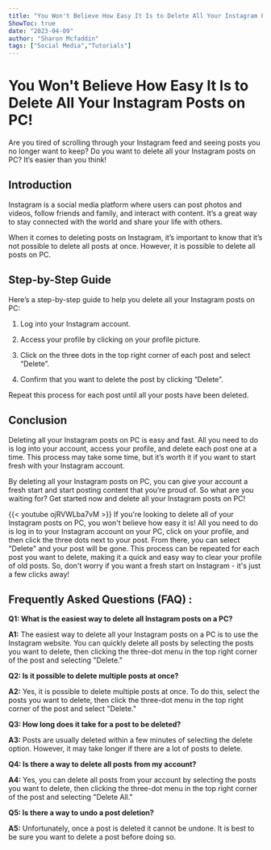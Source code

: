 ```yaml
---
title: "You Won't Believe How Easy It Is to Delete All Your Instagram Posts on PC!"
ShowToc: true 
date: "2023-04-09"
author: "Sharon Mcfaddin" 
tags: ["Social Media","Tutorials"]
---
```

# You Won't Believe How Easy It Is to Delete All Your Instagram Posts on PC!

Are you tired of scrolling through your Instagram feed and seeing posts you no longer want to keep? Do you want to delete all your Instagram posts on PC? It’s easier than you think!

## Introduction

Instagram is a social media platform where users can post photos and videos, follow friends and family, and interact with content. It’s a great way to stay connected with the world and share your life with others. 

When it comes to deleting posts on Instagram, it’s important to know that it’s not possible to delete all posts at once. However, it is possible to delete all posts on PC. 

## Step-by-Step Guide

Here’s a step-by-step guide to help you delete all your Instagram posts on PC: 

1. Log into your Instagram account.

2. Access your profile by clicking on your profile picture.

3. Click on the three dots in the top right corner of each post and select “Delete”.

4. Confirm that you want to delete the post by clicking “Delete”.

Repeat this process for each post until all your posts have been deleted.

## Conclusion

Deleting all your Instagram posts on PC is easy and fast. All you need to do is log into your account, access your profile, and delete each post one at a time. This process may take some time, but it’s worth it if you want to start fresh with your Instagram account. 

By deleting all your Instagram posts on PC, you can give your account a fresh start and start posting content that you’re proud of. So what are you waiting for? Get started now and delete all your Instagram posts on PC!

{{< youtube ojRVWLba7vM >}} 
If you're looking to delete all of your Instagram posts on PC, you won't believe how easy it is! All you need to do is log in to your Instagram account on your PC, click on your profile, and then click the three dots next to your post. From there, you can select "Delete" and your post will be gone. This process can be repeated for each post you want to delete, making it a quick and easy way to clear your profile of old posts. So, don't worry if you want a fresh start on Instagram - it's just a few clicks away!

## Frequently Asked Questions (FAQ) :
**Q1: What is the easiest way to delete all Instagram posts on a PC?**

**A1:** The easiest way to delete all your Instagram posts on a PC is to use the Instagram website. You can quickly delete all posts by selecting the posts you want to delete, then clicking the three-dot menu in the top right corner of the post and selecting "Delete."

**Q2: Is it possible to delete multiple posts at once?**

**A2:** Yes, it is possible to delete multiple posts at once. To do this, select the posts you want to delete, then click the three-dot menu in the top right corner of the post and select "Delete."

**Q3: How long does it take for a post to be deleted?**

**A3:** Posts are usually deleted within a few minutes of selecting the delete option. However, it may take longer if there are a lot of posts to delete.

**Q4: Is there a way to delete all posts from my account?**

**A4:** Yes, you can delete all posts from your account by selecting the posts you want to delete, then clicking the three-dot menu in the top right corner of the post and selecting "Delete All."

**Q5: Is there a way to undo a post deletion?**

**A5:** Unfortunately, once a post is deleted it cannot be undone. It is best to be sure you want to delete a post before doing so.


